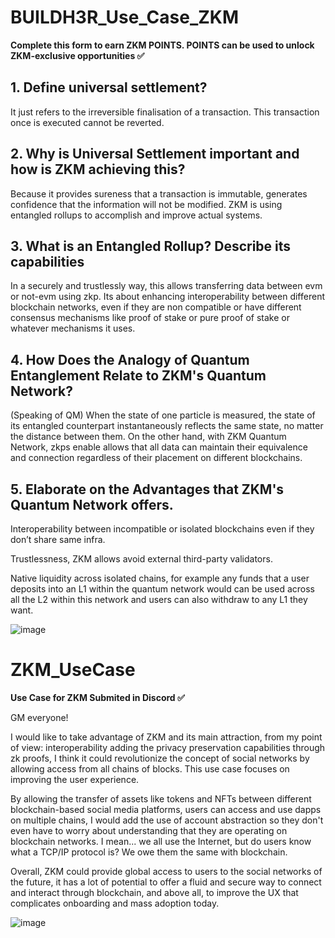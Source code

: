 # BUILDH3R_Use_Case_ZKM

**Complete this form to earn ZKM POINTS. POINTS can be used to unlock ZKM-exclusive opportunities ✅**


## 1. Define universal settlement?
It just refers to the irreversible finalisation of a transaction. This transaction once is executed cannot be reverted. 

## 2. Why is Universal Settlement important and how is ZKM achieving this?
Because it provides sureness that a transaction is immutable, generates confidence that the information will not be modified.  ZKM is using entangled rollups to accomplish and improve actual systems. 

## 3. What is an Entangled Rollup? Describe its capabilities
In a securely and trustlessly way, this allows transferring data between evm or not-evm using zkp. Its about enhancing interoperability between different blockchain networks, even if they are non compatible  or have different consensus mechanisms like proof of stake or pure proof of stake or whatever mechanisms it uses. 

## 4. How Does the Analogy of Quantum Entanglement Relate to ZKM's Quantum Network?
(Speaking of QM) When the state of one particle is measured, the state of its entangled counterpart instantaneously reflects the same state, no matter the distance between them. On the other hand, with ZKM Quantum Network, zkps enable allows that all data can maintain their equivalence and connection regardless of their placement on different blockchains.

## 5. Elaborate on the Advantages that ZKM's Quantum Network offers.
Interoperability between incompatible or isolated blockchains even if they don’t share same infra.

Trustlessness, ZKM allows avoid external third-party validators.  

Native liquidity across isolated chains, for example any funds that a user deposits into an L1 within the quantum network would can be used across all the L2 within this network and users can also withdraw to any L1 they want.

![image](https://github.com/Vradss/BUILDH3R_Use_Case_ZKM/assets/105650269/0c33cb4f-39a4-4c8b-8a59-59d1d3bf3402)



# ZKM_UseCase

**Use Case for ZKM Submited in Discord ✅**

GM everyone!

I would like to take advantage of ZKM and its main attraction, from my point of view: interoperability adding the privacy preservation capabilities through zk proofs, I think it could revolutionize the concept of social networks by allowing access from all chains of blocks. This use case focuses on improving the user experience.

By allowing the transfer of assets like tokens and NFTs between different blockchain-based social media platforms, users can access and use dapps on multiple chains, I would add the use of account abstraction so they don't even have to worry about understanding that they are operating on blockchain networks. I mean... we all use the Internet, but do users know what a TCP/IP protocol is? We owe them the same with blockchain.

Overall, ZKM could provide global access to users to the social networks of the future, it has a lot of potential to offer a fluid and secure way to connect and interact through blockchain, and above all, to improve the UX that complicates onboarding and mass adoption today.

![image](https://github.com/Vradss/BUILDH3R_Use_Case_ZKM/assets/105650269/c23ece32-aeb0-40a0-8f64-23b5ac3531ea)


